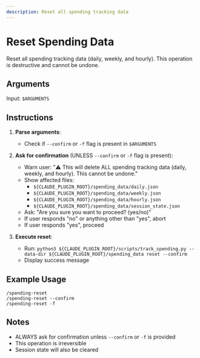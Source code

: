 ```yaml
---
description: Reset all spending tracking data
---
```


# Reset Spending Data

Reset all spending tracking data (daily, weekly, and hourly). This operation is destructive and cannot be undone.

## Arguments

Input: `$ARGUMENTS`

## Instructions

1. **Parse arguments**:
   - Check if `--confirm` or `-f` flag is present in `$ARGUMENTS`

2. **Ask for confirmation** (UNLESS `--confirm` or `-f` flag is present):
   - Warn user: "⚠️  This will delete ALL spending tracking data (daily, weekly, and hourly). This cannot be undone."
   - Show affected files:
     - `${CLAUDE_PLUGIN_ROOT}/spending_data/daily.json`
     - `${CLAUDE_PLUGIN_ROOT}/spending_data/weekly.json`
     - `${CLAUDE_PLUGIN_ROOT}/spending_data/hourly.json`
     - `${CLAUDE_PLUGIN_ROOT}/spending_data/session_state.json`
   - Ask: "Are you sure you want to proceed? (yes/no)"
   - If user responds "no" or anything other than "yes", abort
   - If user responds "yes", proceed

3. **Execute reset**:
   - Run: `python3 ${CLAUDE_PLUGIN_ROOT}/scripts/track_spending.py --data-dir ${CLAUDE_PLUGIN_ROOT}/spending_data reset --confirm`
   - Display success message

## Example Usage

```
/spending-reset
/spending-reset --confirm
/spending-reset -f
```

## Notes

- ALWAYS ask for confirmation unless `--confirm` or `-f` is provided
- This operation is irreversible
- Session state will also be cleared
